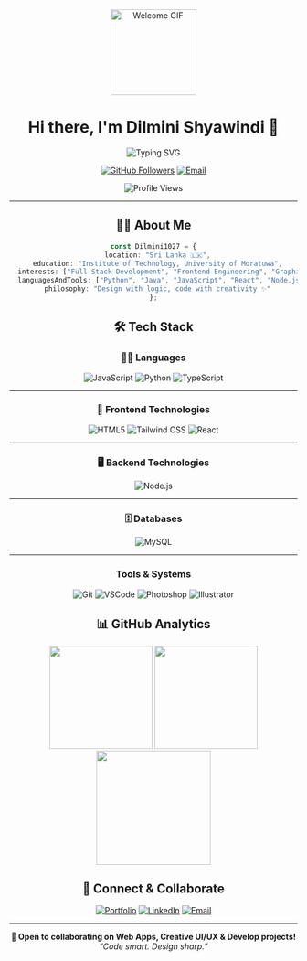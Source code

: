 <div align="center">
  <img src="https://media.giphy.com/media/L1R1tvI9svkIWwpVYr/giphy.gif" width="150" alt="Welcome GIF" />
  <h1>Hi there, I'm Dilmini Shyawindi 👋</h1>

<div align="center">

![Typing SVG](https://readme-typing-svg.herokuapp.com?font=Fira+Code&duration=3000&pause=1000&color=FF5F6D&center=true&vCenter=true&width=435&lines=Full+Stack+Developer;Frontend+Enthusiast;Graphic+Designer)

[![GitHub Followers](https://img.shields.io/github/followers/Dilmini1027?label=Follow&style=social)](https://github.com/Dilmini1027)
[![Email](https://img.shields.io/badge/-Email-D14836?style=flat&logo=gmail&logoColor=white)](mailto:dilminishyavindi@gmail.com)

<img src="https://komarev.com/ghpvc/?username=Dilmini1027&color=FF5F6D&style=flat-square&label=Profile+Views" alt="Profile Views" />

</div>

---

## 👩‍💻 About Me

```ts
const Dilmini1027 = {
  location: "Sri Lanka 🇱🇰",
  education: "Institute of Technology, University of Moratuwa",
  interests: ["Full Stack Development", "Frontend Engineering", "Graphic Design"],
  languagesAndTools: ["Python", "Java", "JavaScript", "React", "Node.js", "HTML", "CSS", "Tailwind CSS"],
  philosophy: "Design with logic, code with creativity ✨"
};

```

## 🛠️ Tech Stack




### 👩‍💻 Languages
![JavaScript](https://img.shields.io/badge/JavaScript-F7DF1E?style=for-the-badge&logo=javascript&logoColor=black)
![Python](https://img.shields.io/badge/Python-3776AB?style=for-the-badge&logo=python&logoColor=white)
![TypeScript](https://img.shields.io/badge/TypeScript-007ACC?style=for-the-badge&logo=typescript&logoColor=white)

---

### 🎨 Frontend Technologies
![HTML5](https://img.shields.io/badge/HTML5-E34F26?style=for-the-badge&logo=html5&logoColor=white)
![Tailwind CSS](https://img.shields.io/badge/Tailwind_CSS-06B6D4?style=for-the-badge&logo=tailwind-css&logoColor=white)
![React](https://img.shields.io/badge/React-20232A?style=for-the-badge&logo=react&logoColor=61DAFB)

---

### 🖥️ Backend Technologies
![Node.js](https://img.shields.io/badge/Node.js-339933?style=for-the-badge&logo=nodedotjs&logoColor=white)

---

### 🗄️ Databases
![MySQL](https://img.shields.io/badge/MySQL-005C84?style=for-the-badge&logo=mysql&logoColor=white)


---

### Tools & Systems

![Git](https://img.shields.io/badge/Git-F05032?style=for-the-badge&logo=git&logoColor=white)
![VSCode](https://img.shields.io/badge/VSCode-007ACC?style=for-the-badge&logo=visualstudiocode&logoColor=white)
![Photoshop](https://img.shields.io/badge/Photoshop-31A8FF?style=for-the-badge&logo=adobephotoshop&logoColor=white)
![Illustrator](https://img.shields.io/badge/Illustrator-FF9A00?style=for-the-badge&logo=adobeillustrator&logoColor=white)





## 📊 GitHub Analytics

<div align="center">

<!-- GitHub Stats -->
<img src="https://github-readme-stats.vercel.app/api?username=Dilmini1027&show_icons=true&theme=tokyonight&hide_border=true&bg_color=1A1B27&title_color=3ABFEF&icon_color=3ABFEF" height="180" />

<!-- Top Languages -->
<img src="https://github-readme-stats.vercel.app/api/top-langs/?username=Dilmini1027&layout=compact&theme=tokyonight&hide_border=true&bg_color=1A1B27&title_color=3ABFEF&icon_color=3ABFEF" height="180" />

<!-- GitHub Streak -->
<img src="https://github-readme-streak-stats.herokuapp.com/?user=Dilmini1027&theme=tokyonight&hide_border=true&background=1A1B27&stroke=3ABFEF&ring=3ABFEF&fire=FF9900" height="200" />

</div>


## 🤝 Connect & Collaborate

<div align="center">

[![Portfolio](https://img.shields.io/badge/Portfolio-12100E?style=for-the-badge&logo=google-chrome&logoColor=white)](modern-portfolio-gamma-roan.vercel.app)
[![LinkedIn](https://img.shields.io/badge/LinkedIn-0077B5?style=for-the-badge&logo=linkedin&logoColor=white)](www.linkedin.com/in/dilmini-shyawindi0926)
[![Email](https://img.shields.io/badge/Email-D14836?style=for-the-badge&logo=gmail&logoColor=white)](mailto:dilminishyavindi@gmail.com)

</div>

---

<div align="center"> 
  <b>🚀 Open to collaborating on Web Apps, Creative UI/UX & Develop projects!</b><br/> 
  <i>“Code smart. Design sharp.”</i> 
</div>

